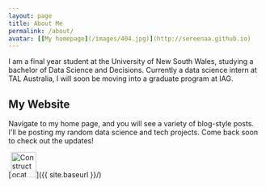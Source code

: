 ```yaml
---
layout: page
title: About Me
permalink: /about/
avatar: [[My homepage](/images/404.jpg)](http://sereenaa.github.io)
---
```


I am a final year student at the University of New South Wales, studying a bachelor of Data Science and Decisions. Currently a data science intern at TAL Australia, I will soon be moving into a graduate program at IAG. 

## My Website 

Navigate to my home page, and you will see a variety of blog-style posts. I'll be posting my random data science and tech projects. Come back soon to check out the updates! 

[<img src="{{ site.baseurl }}/images/404.jpg" alt="Constructocat by https://github.com/jasoncostello" style="width: 50px;"/>]({{ site.baseurl }}/)
